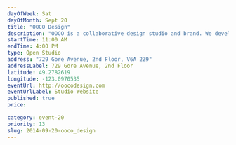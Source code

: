 ```yaml
---
dayOfWeek: Sat
dayOfMonth: Sept 20
title: "OOCO Design"
description: "OOCO is a collaborative design studio and brand. We develop products and experiences across multiple disciplines, and will be exhibiting our works as well as other OOCOllaborators while meeting our fellow Vancouverites. Product and film premier with campaign launch to follow exhibition. Right next door to The Pie Shoppe, enter via the double doors on Gore avenue, first door on the right upstairs."
startTime: 11:00 AM
endTime: 4:00 PM
type: Open Studio
address: "729 Gore Avenue, 2nd Floor, V6A 2Z9"
addressLabel: 729 Gore Avenue, 2nd Floor
latitude: 49.2782619
longitude: -123.0970535
eventUrl: http://oocodesign.com
eventUrlLabel: Studio Website
published: true
price: 

category: event-20
priority: 13
slug: 2014-09-20-ooco_design
---
```

